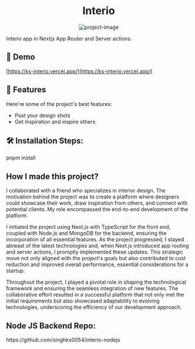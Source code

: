 <h1 align="center" id="title">Interio</h1>

<p align="center"><img src="https://socialify.git.ci/singhks0054/interio-nextjs14/image?description=1&amp;descriptionEditable=Interio%20app%20in%20Nextjs%20App%20Router%20and%20Server%20actions.&amp;font=Source%20Code%20Pro&amp;language=1&amp;name=1&amp;owner=1&amp;stargazers=1&amp;theme=Dark" alt="project-image"></p>

<p id="description">Interio app in Nextjs App Router and Server actions.</p>

<h2>🚀 Demo</h2>

[https://ks-interio.vercel.app/](https://ks-interio.vercel.app/)

  
  
<h2>🧐 Features</h2>

Here're some of the project's best features:

*   Post your design shots
*   Get Inspiration and inspire others


<h2>🛠️ Installation Steps:</h2>

<p>pnpm install</p>

<h2>How I made this project?</h2>

<p>I collaborated with a friend who specializes in interior design. The motivation behind the project was to create a platform where designers could showcase their work, draw inspiration from others, and connect with potential clients. My role encompassed the end-to-end development of the platform.</p>

<p>I initiated the project using Next.js with TypeScript for the front end, coupled with Node.js and MongoDB for the backend, ensuring the incorporation of all essential features. As the project progressed, I stayed abreast of the latest technologies and, when Next.js introduced app routing and server actions, I promptly implemented these updates. This strategic move not only aligned with the project's goals but also contributed to cost reduction and improved overall performance, essential considerations for a startup.</p>

<p>Throughout the project, I played a pivotal role in shaping the technological framework and ensuring the seamless integration of new features. The collaborative effort resulted in a successful platform that not only met the initial requirements but also showcased adaptability to evolving technologies, underscoring the efficiency of our development approach.</p>

<h2>Node JS Backend Repo:</h2> https://github.com/singhks0054/interio-nodejs

